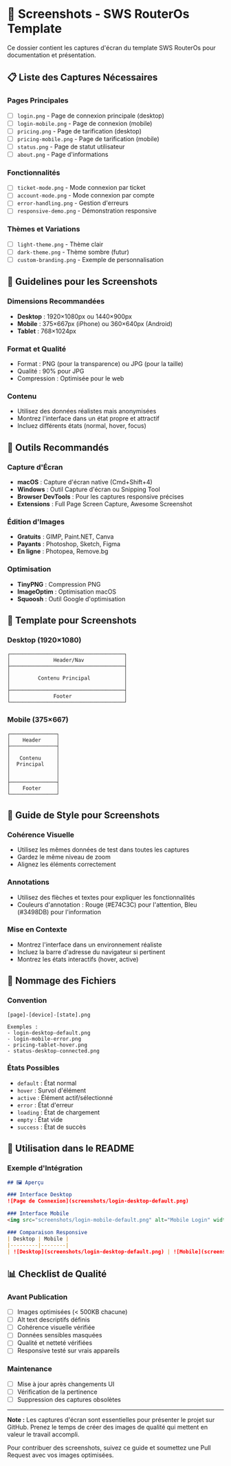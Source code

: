 # 📸 Screenshots - SWS RouterOs Template

Ce dossier contient les captures d'écran du template SWS RouterOs pour documentation et présentation.

## 📋 Liste des Captures Nécessaires

### Pages Principales
- [ ] `login.png` - Page de connexion principale (desktop)
- [ ] `login-mobile.png` - Page de connexion (mobile)
- [ ] `pricing.png` - Page de tarification (desktop)
- [ ] `pricing-mobile.png` - Page de tarification (mobile)
- [ ] `status.png` - Page de statut utilisateur
- [ ] `about.png` - Page d'informations

### Fonctionnalités
- [ ] `ticket-mode.png` - Mode connexion par ticket
- [ ] `account-mode.png` - Mode connexion par compte
- [ ] `error-handling.png` - Gestion d'erreurs
- [ ] `responsive-demo.png` - Démonstration responsive

### Thèmes et Variations
- [ ] `light-theme.png` - Thème clair
- [ ] `dark-theme.png` - Thème sombre (futur)
- [ ] `custom-branding.png` - Exemple de personnalisation

## 📱 Guidelines pour les Screenshots

### Dimensions Recommandées
- **Desktop** : 1920×1080px ou 1440×900px
- **Mobile** : 375×667px (iPhone) ou 360×640px (Android)
- **Tablet** : 768×1024px

### Format et Qualité
- Format : PNG (pour la transparence) ou JPG (pour la taille)
- Qualité : 90% pour JPG
- Compression : Optimisée pour le web

### Contenu
- Utilisez des données réalistes mais anonymisées
- Montrez l'interface dans un état propre et attractif
- Incluez différents états (normal, hover, focus)

## 🔧 Outils Recommandés

### Capture d'Écran
- **macOS** : Capture d'écran native (Cmd+Shift+4)
- **Windows** : Outil Capture d'écran ou Snipping Tool
- **Browser DevTools** : Pour les captures responsive précises
- **Extensions** : Full Page Screen Capture, Awesome Screenshot

### Édition d'Images
- **Gratuits** : GIMP, Paint.NET, Canva
- **Payants** : Photoshop, Sketch, Figma
- **En ligne** : Photopea, Remove.bg

### Optimisation
- **TinyPNG** : Compression PNG
- **ImageOptim** : Optimisation macOS
- **Squoosh** : Outil Google d'optimisation

## 📐 Template pour Screenshots

### Desktop (1920×1080)
```
┌─────────────────────────────────────┐
│              Header/Nav             │
├─────────────────────────────────────┤
│                                     │
│         Contenu Principal           │
│                                     │
├─────────────────────────────────────┤
│              Footer                 │
└─────────────────────────────────────┘
```

### Mobile (375×667)
```
┌───────────────┐
│    Header     │
├───────────────┤
│               │
│   Contenu     │
│  Principal    │
│               │
│               │
├───────────────┤
│    Footer     │
└───────────────┘
```

## 🎨 Guide de Style pour Screenshots

### Cohérence Visuelle
- Utilisez les mêmes données de test dans toutes les captures
- Gardez le même niveau de zoom
- Alignez les éléments correctement

### Annotations
- Utilisez des flèches et textes pour expliquer les fonctionnalités
- Couleurs d'annotation : Rouge (#E74C3C) pour l'attention, Bleu (#3498DB) pour l'information

### Mise en Contexte
- Montrez l'interface dans un environnement réaliste
- Incluez la barre d'adresse du navigateur si pertinent
- Montrez les états interactifs (hover, active)

## 📝 Nommage des Fichiers

### Convention
```
[page]-[device]-[state].png

Exemples :
- login-desktop-default.png
- login-mobile-error.png
- pricing-tablet-hover.png
- status-desktop-connected.png
```

### États Possibles
- `default` : État normal
- `hover` : Survol d'élément
- `active` : Élément actif/sélectionné
- `error` : État d'erreur
- `loading` : État de chargement
- `empty` : État vide
- `success` : État de succès

## 🚀 Utilisation dans le README

### Exemple d'Intégration
```markdown
## 🖼️ Aperçu

### Interface Desktop
![Page de Connexion](screenshots/login-desktop-default.png)

### Interface Mobile
<img src="screenshots/login-mobile-default.png" alt="Mobile Login" width="300">

### Comparaison Responsive
| Desktop | Mobile |
|---------|--------|
| ![Desktop](screenshots/login-desktop-default.png) | ![Mobile](screenshots/login-mobile-default.png) |
```

## 📊 Checklist de Qualité

### Avant Publication
- [ ] Images optimisées (< 500KB chacune)
- [ ] Alt text descriptifs définis
- [ ] Cohérence visuelle vérifiée
- [ ] Données sensibles masquées
- [ ] Qualité et netteté vérifiées
- [ ] Responsive testé sur vrais appareils

### Maintenance
- [ ] Mise à jour après changements UI
- [ ] Vérification de la pertinence
- [ ] Suppression des captures obsolètes

---

**Note :** Les captures d'écran sont essentielles pour présenter le projet sur GitHub. Prenez le temps de créer des images de qualité qui mettent en valeur le travail accompli.

Pour contribuer des screenshots, suivez ce guide et soumettez une Pull Request avec vos images optimisées.